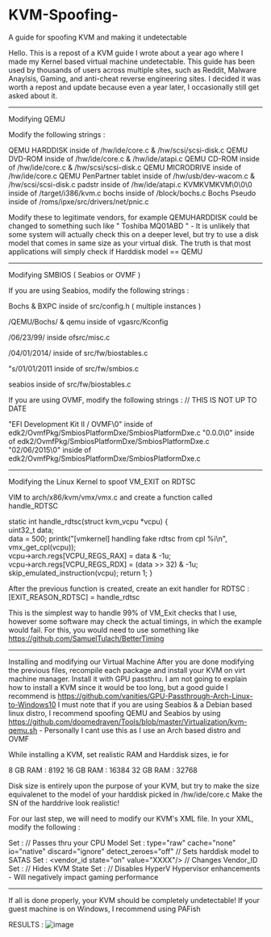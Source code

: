 # KVM-Spoofing-
A guide for spoofing KVM and making it undetectable

Hello. This is a repost of a KVM guide I wrote about a year ago where I made my Kernel based virtual machine undetectable. This guide has been used by thousands of users across multiple sites, such as Reddit, Malware Anaylsis, Gaming, and anti-cheat reverse engineering sites. I decided it was worth a repost and update because even a year later, I occasionally still get asked about it.

-----------------------------------------------------------------------------------------------------------------------------------------------------------------------------------
Modifying QEMU

Modify the following strings : 

QEMU HARDDISK inside of /hw/ide/core.c  &  /hw/scsi/scsi-disk.c
QEMU DVD-ROM  inside of /hw/ide/core.c  &  /hw/ide/atapi.c
QEMU CD-ROM   inside of /hw/ide/core.c  &  /hw/scsi/scsi-disk.c
QEMU MICRODRIVE inside of /hw/ide/core.c
QEMU PenPartner tablet inside of /hw/usb/dev-wacom.c & /hw/scsi/scsi-disk.c
padstr inside of /hw/ide/atapi.c
KVMKVMKVM\\0\\0\\0 inside of /target/i386/kvm.c
bochs inside of /block/bochs.c
Bochs Pseudo inside of /roms/ipxe/src/drivers/net/pnic.c

Modify these to legitimate vendors, for example QEMUHARDDISK could be changed to something such like " Toshiba MQ01ABD " - It is unlikely that some system will actually check this on a deeper level, but try to use a disk model that comes in same size as your virtual disk. The truth is that most applications will simply check if Harddisk model == QEMU 

-----------------------------------------------------------------------------------------------------------------------------------------------------------------------------------
Modifying SMBIOS ( Seabios or OVMF )

If you are using Seabios, modify the following strings :

Bochs & BXPC          inside of src/config.h ( multiple instances )

/QEMU\/Bochs/ & qemu  inside of vgasrc/Kconfig

/06\/23\/99/          inside ofsrc/misc.c

/04\/01\/2014/        inside of src/fw/biostables.c

"s/01\/01\/2011       inside of src/fw/smbios.c

seabios               inside of src/fw/biostables.c

If you are using OVMF, modify the following strings :                       // THIS IS NOT UP TO DATE

"EFI Development Kit II / OVMF\0" inside of edk2/OvmfPkg/SmbiosPlatformDxe/SmbiosPlatformDxe.c
"0.0.0\0"                         inside of edk2/OvmfPkg/SmbiosPlatformDxe/SmbiosPlatformDxe.c
"02/06/2015\0"                    inside of edk2/OvmfPkg/SmbiosPlatformDxe/SmbiosPlatformDxe.c

-----------------------------------------------------------------------------------------------------------------------------------------------------------------------------------
Modifying the Linux Kernel to spoof VM_EXIT on RDTSC

VIM to arch/x86/kvm/vmx/vmx.c and create a function called handle_RDTSC 

static int handle_rdtsc(struct kvm_vcpu *vcpu) {  
uint32_t data;     
data = 500; 
printk("[vmkernel] handling fake rdtsc from cpl %i\n", vmx_get_cpl(vcpu));          
vcpu->arch.regs[VCPU_REGS_RAX] = data & -1u;     
vcpu->arch.regs[VCPU_REGS_RDX] = (data >> 32) & -1u;          
skip_emulated_instruction(vcpu); 
return 1; 
}

After the previous function is created, create an exit handler for RDTSC :
[EXIT_REASON_RDTSC] = handle_rdtsc

This is the simplest way to handle 99% of VM_Exit checks that I use, however some software may check the actual timings, in which the example would fail. For this, you would need to use something like https://github.com/SamuelTulach/BetterTiming

-----------------------------------------------------------------------------------------------------------------------------------------------------------------------------------
Installing and modifying our Virtual Machine
After you are done modifying the previous files, recompile each package and install your KVM on virt machine manager. Install it with GPU passthru. 
I am not going to explain how to install a KVM since it would be too long, but a good guide I recommend is https://github.com/vanities/GPU-Passthrough-Arch-Linux-to-Windows10
I must note that if you are using Seabios & a Debian based linux distro, I recommend spoofing QEMU and Seabios by using https://github.com/doomedraven/Tools/blob/master/Virtualization/kvm-qemu.sh - Personally I cant use this as I use an Arch based distro and OVMF

While installing a KVM, set realistic RAM and Harddisk sizes, ie for 

8   GB RAM : 8192
16  GB RAM : 16384
32  GB RAM : 32768

Disk size is entirely upon the purpose of your KVM, but try to make the size equivalenet to the model of your harddisk picked in /hw/ide/core.c
Make the SN of the harddrive look realistic!

For our last step, we will need to modify our KVM's XML file. In your XML, modify the following : 

Set : <cpu mode="host-passthrough" check="none">                                     // Passes thru your CPU Model
Set : type="raw" cache="none" io="native" discard="ignore" detect_zeroes="off"      // Sets harddisk model to SATAS
Set : <vendor_id state="on" value="XXXX"/>                                         // Changes Vendor_ID                                  
Set : <kvm> <hidden state="on"/> </kvm>                                           // Hides KVM State
Set : <feature policy="disable" name="hypervisor"/>                              // Disables HyperV Hypervisor enhancements - Will negatively impact gaming performance
  
  ---------------------------------------------------------------------------------------------------------------------------------------------------------------------------------
  If all is done properly, your KVM should be completely undetectable! If your guest machine is on Windows, I recommend using PAFish 
  
  RESULTS : ![image](https://user-images.githubusercontent.com/88210134/130307422-b019ebcb-8c9f-4f0c-a028-1b0270475a2b.png)

